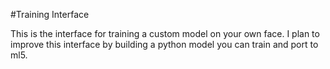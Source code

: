 #Training Interface

This is the interface for training a custom model on your own face. I plan to improve this interface by building a python model you can train and port to ml5.
